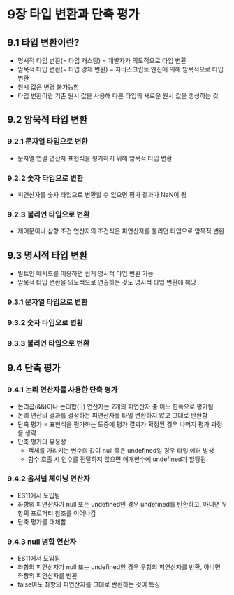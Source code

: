 # 9장 타입 변환과 단축 평가

## 9.1 타입 변환이란?

- 명시적 타입 변환(= 타입 캐스팅) = 개발자가 의도적으로 타입 변환
- 암묵적 타입 변환(= 타입 강제 변환) = 자바스크립트 엔진에 의해 암묵적으로 타입 변환
- 원시 값은 변경 불가능함
- 타입 변환이란 기존 원시 값을 사용해 다른 타입의 새로운 원시 값을 생성하는 것

## 9.2 암묵적 타입 변환

### 9.2.1 문자열 타입으로 변환

- 문자열 연결 연산자 표현식을 평가하기 위해 암묵적 타입 변환

### 9.2.2 숫자 타입으로 변환

- 피연산자를 숫자 타입으로 변환할 수 없으면 평가 결과가 NaN이 됨

### 9.2.3 불리언 타입으로 변환

- 제어문이나 삼항 조건 연산자의 조건식은 피연산자를 불리언 타입으로 암묵적 변환

## 9.3 명시적 타입 변환

- 빌트인 메서드를 이용하면 쉽게 명시적 타입 변환 가능
- 암묵적 타입 변환을 의도적으로 연출하는 것도 명시적 타입 변환에 해당

### 9.3.1 문자열 타입으로 변환

### 9.3.2 숫자 타입으로 변환

### 9.3.3 불리언 타입으로 변환

## 9.4 단축 평가

### 9.4.1 논리 연산자를 사용한 단축 평가

- 논리곱(&&)이나 논리합(||) 연산자는 2개의 피연산자 중 어느 한쪽으로 평가됨
- 논리 연산의 결과를 결정하는 피연산자를 타입 변환하지 않고 그대로 반환함
- 단축 평가 = 표현식을 평가하는 도중에 평가 결과가 확정된 경우 나머지 평가 과정을 생략
- 단축 평가의 유용성
  - 객체를 가리키는 변수의 값이 null 혹은 undefined일 경우 타입 에러 발생
  - 함수 호출 시 인수를 전달하지 않으면 매개변수에 undefined가 할당됨

### 9.4.2 옵셔널 체이닝 연산자

- ES11에서 도입됨
- 좌항의 피연산자가 null 또는 undefined인 경우 undefined를 반환하고, 아니면 우항의 프로퍼티 참조를 이어나감
- 단축 평가를 대체함

### 9.4.3 null 병합 연산자

- ES11에서 도입됨
- 좌항의 피연산자가 null 또는 undefined인 경우 우항의 피연산자를 반환, 아니면 좌항의 피연산자를 반환
- false여도 좌항의 피연산자를 그대로 반환하는 것이 특징
